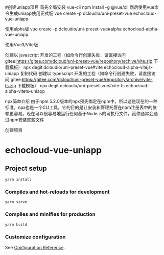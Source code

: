 #创建uniapp项目
首先全局安装 vue-cli
npm install -g @vue/cli
然后使用vue命令生成uniapp使用正式版
vue create -p dcloudio/uni-preset-vue echocloud-vue-uniapp

使用alpha版
vue create -p dcloudio/uni-preset-vue#alpha echocloud-alpha-vue-uniapp

使用Vue3/Vite版

创建以 javascript 开发的工程（如命令行创建失败，请直接访问 gitee:https://gitee.com/dcloud/uni-preset-vue/repository/archive/vite.zip 下载模板）
npx degit dcloudio/uni-preset-vue#vite echocloud-alpha-vitejs-uniapp
复制代码
创建以 typescript 开发的工程（如命令行创建失败，请直接访问 gitee:https://gitee.com/dcloud/uni-preset-vue/repository/archive/vite-ts.zip 下载模板）
npx degit dcloudio/uni-preset-vue#vite-ts echocloud-alpha-vitets-uniapp

npx简单介绍
由于npm 5.2.0版本的npx预先绑定在npm中，所以这是现在的一种标准。npx也是一个CLI工具，它的目的是让安装和管理托管在npm注册表中的依赖更容易。现在可以很容易地运行任何基于Node.js的可执行文件，而你通常会通过npm安装这些文件


创建项目

# echocloud-vue-uniapp

## Project setup
```
yarn install
```

### Compiles and hot-reloads for development
```
yarn serve
```

### Compiles and minifies for production
```
yarn build
```

### Customize configuration
See [Configuration Reference](https://cli.vuejs.org/config/).
